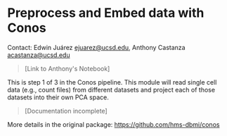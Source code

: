# Preprocess and Embed data with Conos

Contact: Edwin Juárez <ejuarez@ucsd.edu>, Anthony Castanza <acastanza@ucsd.edu>
>[Link to Anthony's Notebook]

This is step 1 of 3 in the Conos pipeline. This module will read single cell data (e.g., count files) from different datasets and project each of those datasets into their own PCA space.

>[Documentation incomplete]

More details in the original package: https://github.com/hms-dbmi/conos
